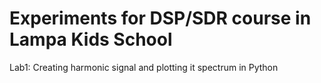 # Experiments for DSP/SDR course in Lampa Kids School

Lab1: Creating harmonic signal and plotting it spectrum in Python

